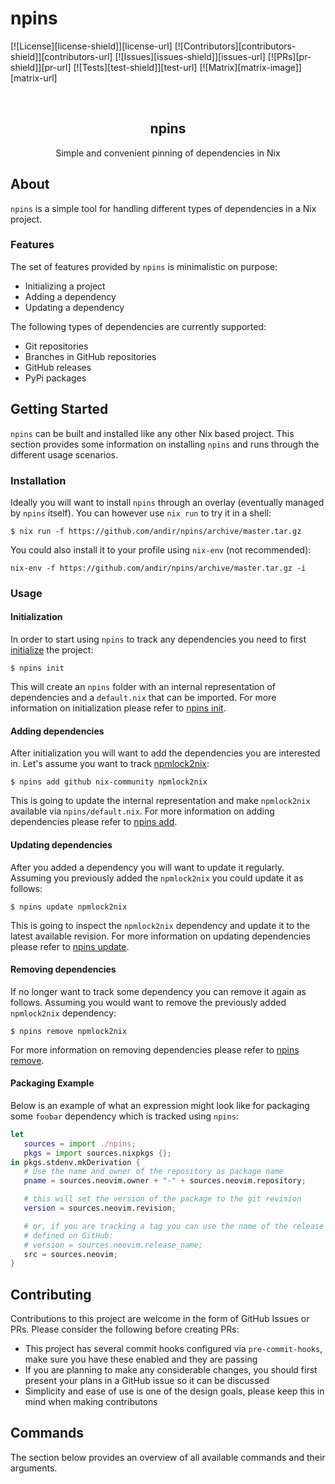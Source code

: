 # npins

<!-- badges -->
[![License][license-shield]][license-url]
[![Contributors][contributors-shield]][contributors-url]
[![Issues][issues-shield]][issues-url]
[![PRs][pr-shield]][pr-url]
[![Tests][test-shield]][test-url]
[![Matrix][matrix-image]][matrix-url]

<!-- teaser -->
<br />
<p align="center">
  <h2 align="center">npins</h2>
  <p align="center">
    Simple and convenient pinning of dependencies in Nix
  </p>
</p>

## About

`npins` is a simple tool for handling different types of dependencies in a Nix project.

### Features

The set of features provided by `npins` is minimalistic on purpose:

- Initializing a project
- Adding a dependency
- Updating a dependency

The following types of dependencies are currently supported:

- Git repositories
- Branches in GitHub repositories
- GitHub releases
- PyPi packages

## Getting Started
`npins` can be built and installed like any other Nix based project. This section provides some information on installing `npins` and runs through the different usage scenarios.

### Installation
Ideally you will want to install `npins` through an overlay (eventually managed by `npins` itself). You can however use `nix run` to try it in a shell:

```
$ nix run -f https://github.com/andir/npins/archive/master.tar.gz
```

You could also install it to your profile using `nix-env` (not recommended):
```
nix-env -f https://github.com/andir/npins/archive/master.tar.gz -i
```

### Usage

#### Initialization

In order to start using `npins` to track any dependencies you need to first [initialize](#npins-help) the project:

```
$ npins init
```

This will create an `npins` folder with an internal representation of dependencies and a `default.nix` that can be imported. For more information on initialization please refer to [npins init](#npins-init).

#### Adding dependencies

After initialization you will want to add the dependencies you are interested in. Let's assume you want to track [npmlock2nix](https://github.com/nix-community/npmlock2nix):

```
$ npins add github nix-community npmlock2nix
```

This is going to update the internal representation and make `npmlock2nix` available via `npins/default.nix`. For more information on adding dependencies please refer to [npins add](#npins-add).

#### Updating dependencies

After you added a dependency you will want to update it regularly. Assuming you previously added the `npmlock2nix` you could update it as follows:

```
$ npins update npmlock2nix
```

This is going to inspect the `npmlock2nix` dependency and update it to the latest available revision. For more information on updating dependencies please refer to [npins update](#npins-update).

#### Removing dependencies

If no longer want to track some dependency you can remove it again as follows. Assuming you would want to remove the previously added `npmlock2nix` dependency:

```
$ npins remove npmlock2nix
```

For more information on removing dependencies please refer to [npins remove](#npins-remove).

#### Packaging Example

Below is an example of what an expression might look like for packaging some `foobar` dependency which is tracked using `npins`:
```nix
let
   sources = import ./npins;
   pkgs = import sources.nixpkgs {};
in pkgs.stdenv.mkDerivation {
   # Use the name and owner of the repository as package name
   pname = sources.neovim.owner + "-" + sources.neovim.repository;

   # this will set the version of the package to the git revision
   version = sources.neovim.revision;

   # or, if you are tracking a tag you can use the name of the release as
   # defined on GitHub:
   # version = sources.neovim.release_name;
   src = sources.neovim;
}

```

## Contributing

Contributions to this project are welcome in the form of GitHub Issues or PRs. Please consider the following before creating PRs:

- This project has several commit hooks configured via `pre-commit-hooks`, make sure you have these enabled and they are passing
- If you are planning to make any considerable changes, you should first present your plans in a GitHub issue so it can be discussed
- Simplicity and ease of use is one of the design goals, please keep this in mind when making contributons

## Commands

The section below provides an overview of all available commands and their arguments.
